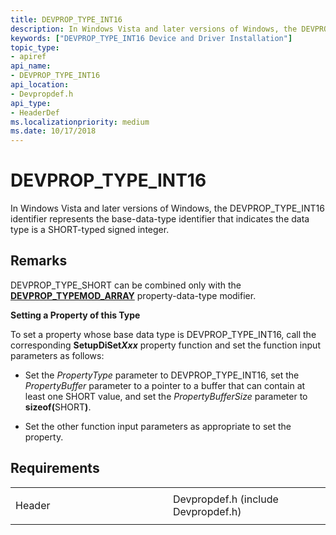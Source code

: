 ```yaml
---
title: DEVPROP_TYPE_INT16
description: In Windows Vista and later versions of Windows, the DEVPROP_TYPE_INT16 identifier represents the base-data-type identifier that indicates the data type is a SHORT-typed signed integer.
keywords: ["DEVPROP_TYPE_INT16 Device and Driver Installation"]
topic_type:
- apiref
api_name:
- DEVPROP_TYPE_INT16
api_location:
- Devpropdef.h
api_type:
- HeaderDef
ms.localizationpriority: medium
ms.date: 10/17/2018
---
```


# DEVPROP_TYPE_INT16


In Windows Vista and later versions of Windows, the DEVPROP_TYPE_INT16 identifier represents the base-data-type identifier that indicates the data type is a SHORT-typed signed integer.

Remarks
-------

DEVPROP_TYPE_SHORT can be combined only with the [**DEVPROP_TYPEMOD_ARRAY**](devprop-typemod-array.md) property-data-type modifier.

**Setting a Property of this Type**

To set a property whose base data type is DEVPROP_TYPE_INT16, call the corresponding **SetupDiSet*Xxx*** property function and set the function input parameters as follows:

- Set the *PropertyType* parameter to DEVPROP_TYPE_INT16, set the *PropertyBuffer* parameter to a pointer to a buffer that can contain at least one SHORT value, and set the *PropertyBufferSize* parameter to <strong>sizeof(</strong>SHORT<strong>)</strong>.

- Set the other function input parameters as appropriate to set the property.

Requirements
------------

<table>
<colgroup>
<col width="50%" />
<col width="50%" />
</colgroup>
<tbody>
<tr class="odd">
<td align="left"><p>Header</p></td>
<td align="left">Devpropdef.h (include Devpropdef.h)</td>
</tr>
</tbody>
</table>

 

 





